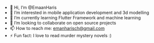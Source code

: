 - 👋 Hi, I’m @EmaanHaris
- 👀 I’m interested in mobile application development and 3d modelling
- 🌱 I’m currently learning Flutter Framework and machine learning 
- 💞️ I’m looking to collaborate on open source projects
- 📫 How to reach me: emanharisch@gmail.com
- ⚡ Fun fact: I love to read murder mystery novels :)

<!---
EmaanHaris/EmaanHaris is a ✨ special ✨ repository because its `README.md` (this file) appears on your GitHub profile.
You can click the Preview link to take a look at your changes.
--->
